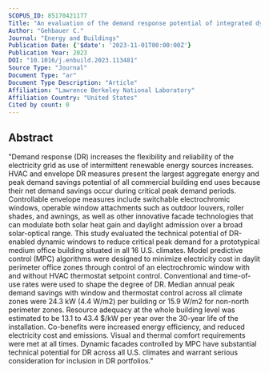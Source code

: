 ```yaml
---
SCOPUS_ID: 85170421177
Title: "An evaluation of the demand response potential of integrated dynamic window and HVAC systems"
Author: "Gehbauer C."
Journal: "Energy and Buildings"
Publication Date: {'$date': '2023-11-01T00:00:00Z'}
Publication Year: 2023
DOI: "10.1016/j.enbuild.2023.113481"
Source Type: "Journal"
Document Type: "ar"
Document Type Description: "Article"
Affiliation: "Lawrence Berkeley National Laboratory"
Affiliation Country: "United States"
Cited by count: 0
---
```


## Abstract
"Demand response (DR) increases the flexibility and reliability of the electricity grid as use of intermittent renewable energy sources increases. HVAC and envelope DR measures present the largest aggregate energy and peak demand savings potential of all commercial building end uses because their net demand savings occur during critical peak demand periods. Controllable envelope measures include switchable electrochromic windows, operable window attachments such as outdoor louvers, roller shades, and awnings, as well as other innovative facade technologies that can modulate both solar heat gain and daylight admission over a broad solar-optical range. This study evaluated the technical potential of DR-enabled dynamic windows to reduce critical peak demand for a prototypical medium office building situated in all 16 U.S. climates. Model predictive control (MPC) algorithms were designed to minimize electricity cost in daylit perimeter office zones through control of an electrochromic window with and without HVAC thermostat setpoint control. Conventional and time-of-use rates were used to shape the degree of DR. Median annual peak demand savings with window and thermostat control across all climate zones were 24.3 kW (4.4 W/m2) per building or 15.9 W/m2 for non-north perimeter zones. Resource adequacy at the whole building level was estimated to be 13.1 to 43.4 $/kW per year over the 30-year life of the installation. Co-benefits were increased energy efficiency, and reduced electricity cost and emissions. Visual and thermal comfort requirements were met at all times. Dynamic facades controlled by MPC have substantial technical potential for DR across all U.S. climates and warrant serious consideration for inclusion in DR portfolios."
